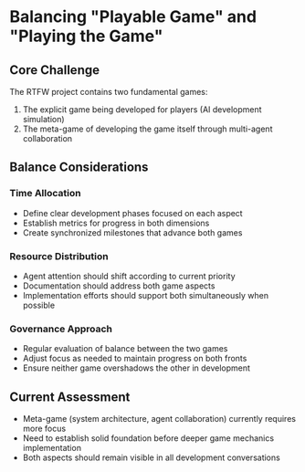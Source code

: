 # Balancing "Playable Game" and "Playing the Game"

## Core Challenge
The RTFW project contains two fundamental games:
1. The explicit game being developed for players (AI development simulation)
2. The meta-game of developing the game itself through multi-agent collaboration

## Balance Considerations

### Time Allocation
- Define clear development phases focused on each aspect
- Establish metrics for progress in both dimensions
- Create synchronized milestones that advance both games

### Resource Distribution
- Agent attention should shift according to current priority
- Documentation should address both game aspects
- Implementation efforts should support both simultaneously when possible

### Governance Approach
- Regular evaluation of balance between the two games
- Adjust focus as needed to maintain progress on both fronts
- Ensure neither game overshadows the other in development

## Current Assessment
- Meta-game (system architecture, agent collaboration) currently requires more focus
- Need to establish solid foundation before deeper game mechanics implementation
- Both aspects should remain visible in all development conversations